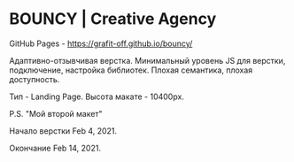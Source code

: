 # BOUNCY | Creative Agency 

GitHub Pages - https://grafit-off.github.io/bouncy/

Адаптивно-отзывчивая верстка. Минимальный уровень JS для верстки, подключение, настройка библиотек. Плохая семантика, плохая доступность.


Тип - Landing Page.
Высота макате - 10400px.

P.S. "Мой второй макет"

Начало верстки Feb 4, 2021.

Окончание Feb 14, 2021.

